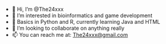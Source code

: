 - 👋 Hi, I’m @The24xxx
- 👀 I’m interested in bioinformatics and game development
- 🌱 Basics in Python and R, currently learning Java and HTML
- 💞️ I’m looking to collaborate on anything really
- 📫 You can reach me at: The24xxx@gmail.com

<!---
The24xxx/The24xxx is a ✨ special ✨ repository because its `README.md` (this file) appears on your GitHub profile.
You can click the Preview link to take a look at your changes.
--->

